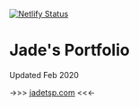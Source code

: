 [![Netlify Status](https://api.netlify.com/api/v1/badges/0effc026-8024-41ce-b0a2-231fdb89f515/deploy-status)](https://app.netlify.com/sites/cranky-shockley-0c3fe5/deploys)

# Jade's Portfolio
Updated Feb 2020

->>> [jadetsp.com](https://jadetsp.com) <<<-
